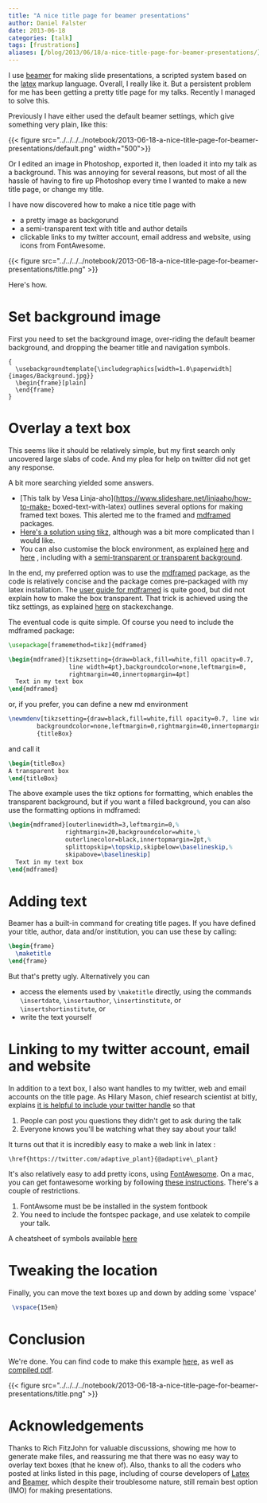 ```yaml
---
title: "A nice title page for beamer presentations"
author: Daniel Falster
date: 2013-06-18
categories: [talk]
tags: [frustrations]
aliases: [/blog/2013/06/18/a-nice-title-page-for-beamer-presentations/]
---
```


I use [beamer](https://en.wikipedia.org/wiki/Beamer_%28LaTeX%29) for making slide
presentations, a scripted system based on the
[latex](https://en.wikipedia.org/wiki/LaTeX) markup language. Overall, I really like it.
But a persistent problem for me has been getting a pretty title page for my talks. Recently I
managed to solve this. <!-- more -->

Previously I have either used the default beamer settings, which give something
very plain, like this:

{{< figure src="../../../../notebook/2013-06-18-a-nice-title-page-for-beamer-presentations/default.png" width="500">}}

Or I edited an image in Photoshop, exported it, then loaded it into my talk as
a background. This was annoying for several reasons, but most of all the hassle
of having to fire up Photoshop every time I wanted to make a new title page, or
change my title.

I have now discovered how to make a nice title page with
- a pretty image as backgorund
- a semi-transparent text with title and author details
- clickable links to my twitter account, email address and website, using icons
from FontAwesome.

{{< figure src="../../../../notebook/2013-06-18-a-nice-title-page-for-beamer-presentations/title.png" >}}

Here's how.

# Set background image
First you need to set the background image, over-riding the default beamer
background, and dropping the beamer title and navigation symbols.

```
{
  \usebackgroundtemplate{\includegraphics[width=1.0\paperwidth]{images/Background.jpg}}
  \begin{frame}[plain]
  \end{frame}
}
```

# Overlay a text box

This seems like it should be relatively simple, but my first search only
uncovered large slabs of code. And my plea for help on twitter did not get any
response.

A bit more  searching yielded some answers.

- [This talk by Vesa Linja-aho](https://www.slideshare.net/linjaaho/how-to-make-
  boxed-text-with-latex) outlines several options for making framed text boxes. This
  alerted me to the framed and
  [mdframed](https://github.com/marcodaniel/mdframed) packages.
- [Here's a solution using tikz](https://tex.stackexchange.com/questions/53784/overlay-images-and-block-in-beamer), although was a bit more complicated than
  I would like.
- You can also customise the block environment, as explained
  [here](https://tex.stackexchange.com/questions/28760/custom-beamer-blocks) and
  [here](https://tex.stackexchange.com/questions/55596/how-to-make-partially-transparent-beamercolorbox)
  , including with a
  [semi-transparent or transparent background](https://tex.stackexchange.com/questions/18447/how-to-make-a-block-transparent-for-a-background-image).

In the end, my preferred option was to use the
[mdframed](https://github.com/marcodaniel/mdframed) package, as the code is
relatively concise and the package comes pre-packaged with my latex
installation. The
[user guide for mdframed](https://cloud.github.com/downloads/marcodaniel/mdframed/mdframed.pdf)
is quite good, but did not explain how to make the box transparent. That trick
is achieved using the tikz settings, as explained
[here](https://tex.stackexchange.com/questions/38281/transparent-background-for-mdframed-environment/38298#38298)
on stackexchange.

The eventual code is quite simple. Of course you need to include the mdframed package:

```latex
\usepackage[framemethod=tikz]{mdframed}

\begin{mdframed}[tikzsetting={draw=black,fill=white,fill opacity=0.7,
				 line width=4pt},backgroundcolor=none,leftmargin=0,
				 rightmargin=40,innertopmargin=4pt]
  Text in my text box
\end{mdframed}
```
or, if you prefer, you can define a new md environment

```latex
\newmdenv[tikzsetting={draw=black,fill=white,fill opacity=0.7, line width=4pt},
		backgroundcolor=none,leftmargin=0,rightmargin=40,innertopmargin=4pt]
		{titleBox}
```
and call it

```latex
\begin{titleBox}
A transparent box
\end{titleBox}
```
The above example uses the tikz options for formatting, which enables the
transparent background, but if you want a filled background, you can also use
the formatting options in mdframed:

```latex
\begin{mdframed}[outerlinewidth=3,leftmargin=0,%
				rightmargin=20,backgroundcolor=white,%
				outerlinecolor=black,innertopmargin=2pt,%
				splittopskip=\topskip,skipbelow=\baselineskip,%
				skipabove=\baselineskip]
  Text in my text box
\end{mdframed}
```
# Adding text

Beamer has a built-in command for creating title pages. If you have defined your
title, author, data and/or institution, you can use these by calling:

```latex
\begin{frame}
  \maketitle
\end{frame}
```

But that's pretty ugly. Alternatively you can

- access the elements used by   `\maketitle` directly, using the commands
`\insertdate`, `\insertauthor`, `\insertinstitute`, or `\insertshortinstitute`,
or
-  write the text yourself

# Linking to my twitter account, email and website

In addition to a text box, I also want handles to my twitter, web and email
accounts on the title page. As Hilary Mason, chief research scientist at bitly,
explains
[it is helpful to include your twitter handle](https://www.hilarymason.com/speaking/speaking-title-slides-twitter-you-win/)
so that

1. People can post you questions they didn't get to ask during the talk
2. Everyone knows you'll be watching what they say about your talk!

It turns out that it is incredibly easy to make a web link in latex :

```
\href{https://twitter.com/adaptive_plant}{@adaptive\_plant}
```

It's also relatively easy to add pretty icons, using
[FontAwesome](https://fortawesome.github.io/Font-Awesome/). On a mac, you can get
fontawesome working by following [these
instructions](https://coderwall.com/p/r67dyq). There's a couple of restrictions.

1. FontAwsome must be be installed in the system fontbook
2. You need to include the fontspec package, and use xelatek to compile your talk.

A cheatsheet of symbols available [here](https://fortawesome.github.io/Font-Awesome/cheatsheet/)

# Tweaking the location

Finally, you can move the text boxes up and down by adding some `vspace'

```latex
 \vspace{15em}
```

# Conclusion

We're done. You can find code to make this example
[here](https://github.com/dfalster/BeamerTitleSlide), as well as [compiled
pdf](https://github.com/dfalster/BeamerTitleSlide/blob/master/slides.pdf?raw=true).

{{< figure src="../../../../notebook/2013-06-18-a-nice-title-page-for-beamer-presentations/title.png" >}}

# Acknowledgements

Thanks to Rich FitzJohn for valuable discussions, showing me how to generate
make files, and reassuring me that there was no easy way to overlay text boxes
(that he knew of). Also, thanks to all the coders who posted at links listed in
this page, including of course developers of
[Latex](https://en.wikipedia.org/wiki/LaTeX) and
[Beamer](https://en.wikipedia.org/wiki/Beamer_%28LaTeX%29), which despite their
troublesome nature, still remain best option (IMO) for making presentations.

